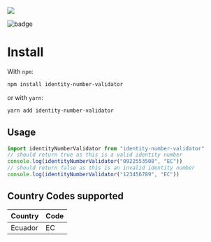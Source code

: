 <a href="https://www.buymeacoffee.com/darmendarizp"><img src="https://img.buymeacoffee.com/button-api/?text=Buy me a coffee&emoji=&slug=darmendarizp&button_colour=FFDD00&font_colour=000000&font_family=Cookie&outline_colour=000000&coffee_colour=ffffff"></a>

![badge](https://github.com/DavidArmendariz/identity-number-validator/workflows/Testing%20and%20deploying/badge.svg)

# Install

With `npm`:

```bash
npm install identity-number-validator
```

or with `yarn`:

```bash
yarn add identity-number-validator
```

## Usage

```javascript
import identityNumberValidator from "identity-number-validator"
// should return true as this is a valid identity number
console.log(identityNumberValidator("0922553508", "EC"))
// should return false as this is an invalid identity number
console.log(identityNumberValidator("123456789", "EC"))
```

## Country Codes supported

| Country | Code |
| ------- | ---- |
| Ecuador | EC   |
